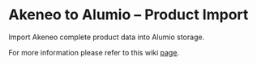 # Akeneo to Alumio – Product Import

Import Akeneo complete product data into Alumio storage.

For more information please refer to this wiki [page](https://github.com/alumio-int/akeneo-shopify-templates/wiki/Fetching-Product-Data-from-Akeneo-to-Alumio).
